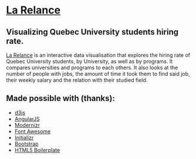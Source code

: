 # [La Relance](http://proj.nddery.ca/la-relance/)
## Visualizing Quebec University students hiring rate.

[La Relance](http://proj.nddery.ca/la-relance/) is an interactive data visualisation that explores the hiring rate of
Quebec University students, by University, as well as by programs. It compares
universities and programs to each others. It also looks at  the number of people
with jobs, the amount of time it took them to find said job, their weekly
salary and the relation with their studied field.

## Made possible with (thanks):

* [d3js](http://d3js.org/)
* [AngularJS](http://angularjs.org/)
* [Modernizr](http://modernizr.com/)
* [Font Awesome](http://fortawesome.github.com/Font-Awesome/)
* [Initializr](http://www.initializr.com/)
* [Bootstrap](http://twitter.github.com/bootstrap/)
* [HTML5 Boilerplate](http://html5boilerplate.com/)
